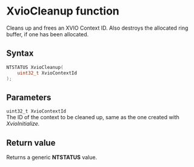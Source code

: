 # XvioCleanup function
Cleans up and frees an XVIO Context ID. Also destroys the allocated ring buffer, if one has been allocated.

## Syntax
```cpp title='C++'
NTSTATUS XvioCleanup(
    uint32_t XvioContextId
);
```

## Parameters
`uint32_t XvioContextId`  
The ID of the context to be cleaned up, same as the one created with *XvioInitialize.*

## Return value
Returns a generic **NTSTATUS** value.
